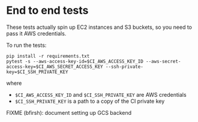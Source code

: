 # End to end tests

These tests actually spin up EC2 instances and S3 buckets, so you need to pass it AWS credentials.

To run the tests:

```
pip install -r requirements.txt
pytest -s --aws-access-key-id=$CI_AWS_ACCESS_KEY_ID --aws-secret-access-key=$CI_AWS_SECRET_ACCESS_KEY --ssh-private-key=$CI_SSH_PRIVATE_KEY
```

where
* `$CI_AWS_ACCESS_KEY_ID` and `$CI_SSH_PRIVATE_KEY` are AWS credentials
* `$CI_SSH_PRIVATE_KEY` is a path to a copy of the CI private key

FIXME (bfirsh): document setting up GCS backend
